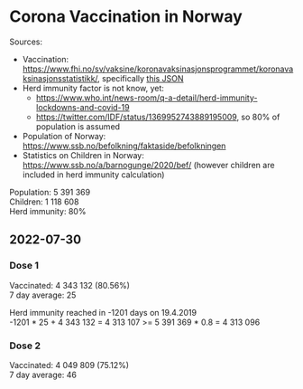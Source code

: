 # Corona Vaccination in Norway

Sources:

- Vaccination: <https://www.fhi.no/sv/vaksine/koronavaksinasjonsprogrammet/koronavaksinasjonsstatistikk/>, specifically [this JSON](https://www.fhi.no/api/chartdata/api/99119)
- Herd immunity factor is not know, yet:
  - <https://www.who.int/news-room/q-a-detail/herd-immunity-lockdowns-and-covid-19>
  - <https://twitter.com/IDF/status/1369952743889195009>, so 80% of population is assumed
- Population of Norway: <https://www.ssb.no/befolkning/faktaside/befolkningen>
- Statistics on Children in Norway: https://www.ssb.no/a/barnogunge/2020/bef/ (however children are included in herd immunity calculation)

Population: 5 391 369  
Children: 1 118 608  
Herd immunity: 80%  

## 2022-07-30

### Dose 1

Vaccinated: 4 343 132 (80.56%)  
7 day average: 25

Herd immunity reached in -1201 days on 19.4.2019  
-1201 * 25 + 4 343 132 = 4 313 107 >= 5 391 369 * 0.8 = 4 313 096

### Dose 2

Vaccinated: 4 049 809 (75.12%)  
7 day average: 46

